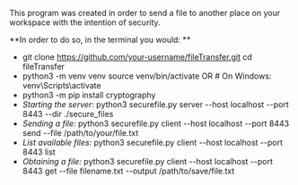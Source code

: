 This program was created in order to send a file to another place on your workspace with the intention of security. 

**In order to do so, in the terminal you would:
**
- git clone https://github.com/your-username/fileTransfer.git
cd fileTransfer
- python3 -m venv venv
source venv/bin/activate  OR # On Windows: venv\Scripts\activate
- python3 -m pip install cryptography
- _Starting the server:_ python3 securefile.py server --host localhost --port 8443 --dir ./secure_files
- _Sending a file:_ python3 securefile.py client --host localhost --port 8443 send --file /path/to/your/file.txt
- _List available files:_ python3 securefile.py client --host localhost --port 8443 list
- _Obtaining a file:_ python3 securefile.py client --host localhost --port 8443 get --file filename.txt --output /path/to/save/file.txt 
